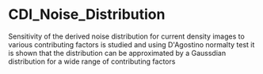 # CDI_Noise_Distribution
Sensitivity of the derived noise distribution for current density images to various contributing factors is studied and using D'Agostino normalty test it is shown that the distribution can be approximated by a Gaussdian distribution for a wide range of contributing factors
